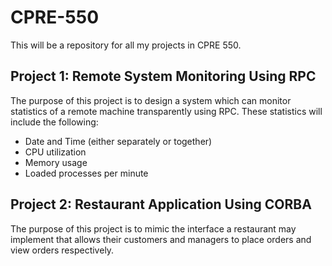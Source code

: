 # CPRE-550

This will be a repository for all my projects in CPRE 550.

## Project 1: Remote System Monitoring Using RPC

The purpose of this project is to design a system which can monitor statistics of a remote machine transparently using RPC. These statistics will include the following:
- Date and Time (either separately or together)
- CPU utilization
- Memory usage
- Loaded processes per minute

## Project 2: Restaurant Application Using CORBA

The purpose of this project is to mimic the interface a restaurant may implement that allows their customers and managers to place orders and view orders respectively.
